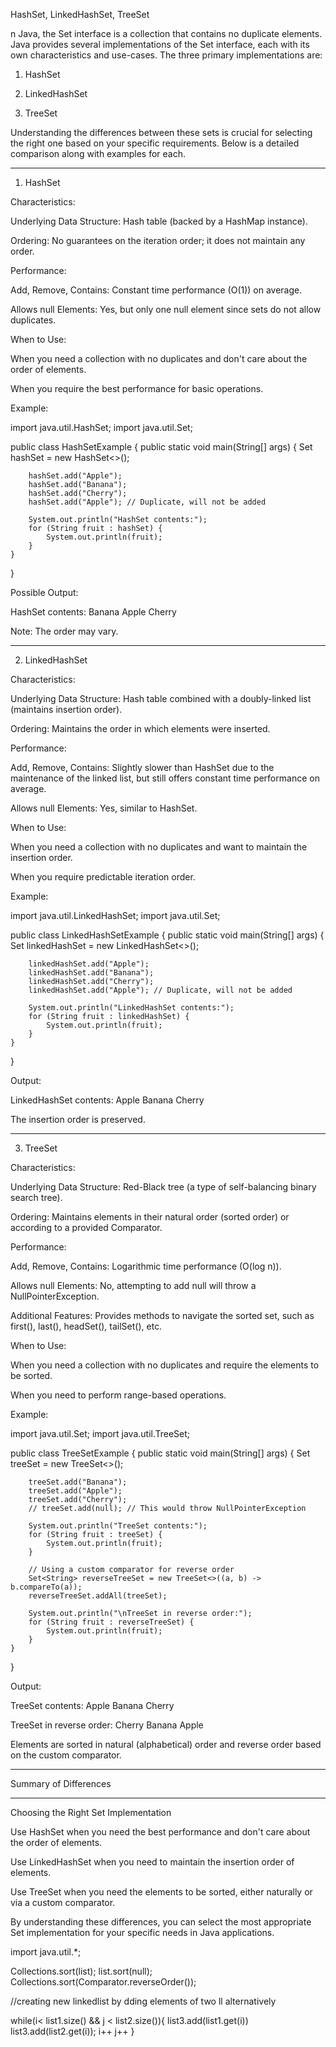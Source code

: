 HashSet, LinkedHashSet, TreeSet


n Java, the Set interface is a collection that contains no duplicate elements. Java provides several implementations of the Set interface, each with its own characteristics and use-cases. The three primary implementations are:

1. HashSet


2. LinkedHashSet


3. TreeSet



Understanding the differences between these sets is crucial for selecting the right one based on your specific requirements. Below is a detailed comparison along with examples for each.


---

1. HashSet

Characteristics:

Underlying Data Structure: Hash table (backed by a HashMap instance).

Ordering: No guarantees on the iteration order; it does not maintain any order.

Performance:

Add, Remove, Contains: Constant time performance (O(1)) on average.


Allows null Elements: Yes, but only one null element since sets do not allow duplicates.


When to Use:

When you need a collection with no duplicates and don't care about the order of elements.

When you require the best performance for basic operations.


Example:

import java.util.HashSet;
import java.util.Set;

public class HashSetExample {
    public static void main(String[] args) {
        Set<String> hashSet = new HashSet<>();

        hashSet.add("Apple");
        hashSet.add("Banana");
        hashSet.add("Cherry");
        hashSet.add("Apple"); // Duplicate, will not be added

        System.out.println("HashSet contents:");
        for (String fruit : hashSet) {
            System.out.println(fruit);
        }
    }
}

Possible Output:

HashSet contents:
Banana
Apple
Cherry

Note: The order may vary.


---

2. LinkedHashSet

Characteristics:

Underlying Data Structure: Hash table combined with a doubly-linked list (maintains insertion order).

Ordering: Maintains the order in which elements were inserted.

Performance:

Add, Remove, Contains: Slightly slower than HashSet due to the maintenance of the linked list, but still offers constant time performance on average.


Allows null Elements: Yes, similar to HashSet.


When to Use:

When you need a collection with no duplicates and want to maintain the insertion order.

When you require predictable iteration order.


Example:

import java.util.LinkedHashSet;
import java.util.Set;

public class LinkedHashSetExample {
    public static void main(String[] args) {
        Set<String> linkedHashSet = new LinkedHashSet<>();

        linkedHashSet.add("Apple");
        linkedHashSet.add("Banana");
        linkedHashSet.add("Cherry");
        linkedHashSet.add("Apple"); // Duplicate, will not be added

        System.out.println("LinkedHashSet contents:");
        for (String fruit : linkedHashSet) {
            System.out.println(fruit);
        }
    }
}

Output:

LinkedHashSet contents:
Apple
Banana
Cherry

The insertion order is preserved.


---

3. TreeSet

Characteristics:

Underlying Data Structure: Red-Black tree (a type of self-balancing binary search tree).

Ordering: Maintains elements in their natural order (sorted order) or according to a provided Comparator.

Performance:

Add, Remove, Contains: Logarithmic time performance (O(log n)).


Allows null Elements: No, attempting to add null will throw a NullPointerException.

Additional Features: Provides methods to navigate the sorted set, such as first(), last(), headSet(), tailSet(), etc.


When to Use:

When you need a collection with no duplicates and require the elements to be sorted.

When you need to perform range-based operations.


Example:

import java.util.Set;
import java.util.TreeSet;

public class TreeSetExample {
    public static void main(String[] args) {
        Set<String> treeSet = new TreeSet<>();

        treeSet.add("Banana");
        treeSet.add("Apple");
        treeSet.add("Cherry");
        // treeSet.add(null); // This would throw NullPointerException

        System.out.println("TreeSet contents:");
        for (String fruit : treeSet) {
            System.out.println(fruit);
        }

        // Using a custom comparator for reverse order
        Set<String> reverseTreeSet = new TreeSet<>((a, b) -> b.compareTo(a));
        reverseTreeSet.addAll(treeSet);

        System.out.println("\nTreeSet in reverse order:");
        for (String fruit : reverseTreeSet) {
            System.out.println(fruit);
        }
    }
}

Output:

TreeSet contents:
Apple
Banana
Cherry

TreeSet in reverse order:
Cherry
Banana
Apple

Elements are sorted in natural (alphabetical) order and reverse order based on the custom comparator.


---

Summary of Differences


---

Choosing the Right Set Implementation

Use HashSet when you need the best performance and don't care about the order of elements.

Use LinkedHashSet when you need to maintain the insertion order of elements.

Use TreeSet when you need the elements to be sorted, either naturally or via a custom comparator.


By understanding these differences, you can select the most appropriate Set implementation for your specific needs in Java applications.





import java.util.*;

Collections.sort(list);
list.sort(null);
Collections.sort(Comparator.reverseOrder());


//creating new linkedlist by dding elements of two ll alternatively


while(i< list1.size() && j < list2.size()){
    list3.add(list1.get(i))
    list3.add(list2.get(i));
    i++
    j++
}



